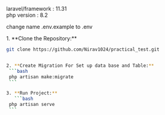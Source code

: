 
<span> laravel/framework : 11.31 </span><br>
<span> php version : 8.2 </span>

<p>change name .env.example to .env </p>
1. **Clone the Repository:**

   ```bash
   git clone https://github.com/Nirav1024/practical_test.git
  

2. **Create Migration For Set up data base and Table:**
    ```bash
    php artisan make:migrate
    ```

3. **Run Project:**
      ```bash
    php artisan serve
    ```





